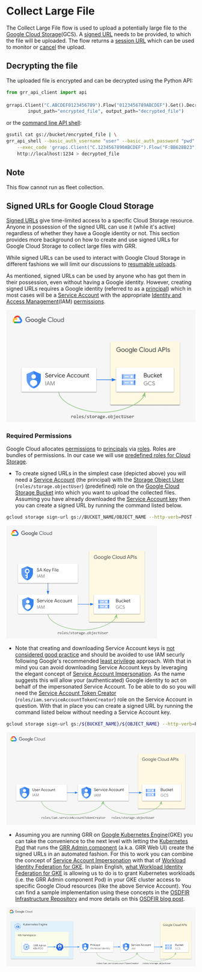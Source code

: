 # Collect Large File

The Collect Large File flow is used to upload a potentially large file to the [Google Cloud Storage](https://cloud.google.com/storage/docs/introduction)(GCS). A [signed URL](https://cloud.google.com/storage/docs/access-control/signed-urls) needs to be provided, to which the file will be uploaded.
The flow returns a [session URL](https://cloud.google.com/storage/docs/resumable-uploads#session-uris) which can be used to monitor or [cancel](https://cloud.google.com/storage/docs/performing-resumable-uploads#cancel-upload) the upload.


## Decrypting the file

The uploaded file is encrypted and can be decrypted using the Python API:
```python
from grr_api_client import api

grrapi.Client("C.ABCDEF0123456789").Flow("0123456789ABCDEF").Get().DecryptLargeFile(
        input_path="encrypted_file", output_path="decrypted_file")
```

or the [command line API shell](https://github.com/google/grr/tree/master/api_client/python#using-command-line-api-shell):
```bash
gsutil cat gs://bucket/encrypted_file | \
grr_api_shell --basic_auth_username "user" --basic_auth_password "pwd" \
    --exec_code 'grrapi.Client("C.1234567890ABCDEF").Flow("F:BB628B23").Get().DecryptLargeFile()' \
    http://localhost:1234 > decrypted_file
```

## Note

This flow cannot run as fleet collection.

## Signed URLs for Google Cloud Storage

[Signed URLs](https://cloud.google.com/storage/docs/access-control/signed-urls) give time-limited access to a specific Cloud Storage resource. Anyone in possession of the signed URL can use it (while it's active) regardless of whether they have a Google identity or not.
This section provides more background on how to create and use signed URLs for Google Cloud Storage to collect large files with GRR.

While signed URLs can be used to interact with Google Cloud Storage in different fashions we will limit our discussions to [resumable uploads](https://cloud.google.com/storage/docs/access-control/signed-urls#signing-resumable).

As mentioned, signed URLs can be used by anyone who has got them in their possession, even without having a Google identity.
However, creating signed URLs requires a Google identity (referred to as a [principal](https://cloud.google.com/iam/docs/overview#concepts_related_identity)) which in most cases will be a [Service Account](https://cloud.google.com/iam/docs/service-account-overview) with the appropriate [Identity and Access Management](https://cloud.google.com/iam/docs/overview)(IAM) [permissions](https://cloud.google.com/iam/docs/overview#permissions).

![signed_url_overview](../images/signed_url_overview.png)


### Required Permissions

Google Cloud allocates [permissions](https://cloud.google.com/iam/docs/overview#permissions) to [principals](https://cloud.google.com/iam/docs/overview#concepts_related_identity) via [roles](https://cloud.google.com/iam/docs/overview#roles). Roles are bundles of permissions. In our case we will use [predefined roles for Cloud Storage](https://cloud.google.com/storage/docs/access-control/iam-roles).

  - To create signed URLs in the simplest case (depicted above) you will need a [Service Account](https://cloud.google.com/iam/docs/service-account-overview) (the principal) with the [Storage Object User](https://cloud.google.com/iam/docs/understanding-roles#storage.objectUser) (```roles/storage.objectUser```) (predefined) role on the [Google Cloud Storage Bucket](https://cloud.google.com/storage/docs/creating-buckets) into which you want to upload the collected files. Assuming you have already downloaded the [Service Account key](https://cloud.google.com/iam/docs/keys-create-delete) then you can create a signed URL by running the command listed below.

```bash
gcloud storage sign-url gs://BUCKET_NAME/OBJECT_NAME --http-verb=POST --headers=x-goog-resumable=start,content-type=application/octet-stream  --region=${GOOGLE_CLOUD_REGION} --duration=1h --private-key-file=/PATH/TO/KEY_FILE
```

![signed_url_sa_key](../images/signed_url_sa_key.png)

  - Note that creating and downloading Service Account keys is [not considered good practice](https://cloud.google.com/iam/docs/best-practices-for-managing-service-account-keys) and should be avoided to use IAM securly following Google's recommended [least privilege](https://cloud.google.com/iam/docs/using-iam-securely#least_privilege) approach. With that in mind you can avoid downloading Service Account keys by leveraging the elegant concept of [Service Account Impersonation](https://cloud.google.com/docs/authentication/use-service-account-impersonation). As the name suggests this will allow your (authenticated) Google identity to act on behalf of the impersonated Service Account. To be able to do so you will need the [Service Account Token Creator](https://cloud.google.com/iam/docs/understanding-roles#iam.serviceAccountTokenCreator) (```roles/iam.serviceAccountTokenCreator```) role on the Service Account in question. With that in place you can create a signed URL by running the command listed below without needing a Service Account key.

```bash
gcloud storage sign-url gs:/${BUCKET_NAME}/${OBJECT_NAME} --http-verb=POST --headers=x-goog-resumable=start,content-type=application/octet-stream --region=${GOOGLE_CLOUD_REGION} --duration=1h  --impersonate-service-account=${SERVICE_ACCOUNT_NAME}@${PROJECT_ID}.iam.gserviceaccount.com
```

![signed_url_impersonation](../images/signed_url_impersonation.png)

  - Assuming you are running GRR on [Google Kubernetes Engine](https://cloud.google.com/kubernetes-engine/docs/concepts/kubernetes-engine-overview)(GKE) you can take the convenience to the next level with letting the [Kubernetes Pod](https://kubernetes.io/docs/concepts/workloads/pods/) that runs the [GRR Admin component](https://grr-doc.readthedocs.io/en/v3.2.1/installing-grr-server/overview.html#web-ui) (a.k.a. GRR Web UI) create the signed URLs in an automated fashion. For this to work you can combine the concept of [Service Account Impersonation](https://cloud.google.com/docs/authentication/use-service-account-impersonation) with that of [Workload Identity Federation for GKE](https://cloud.google.com/kubernetes-engine/docs/concepts/workload-identity). In plain English, [what Workload Identity Federation for GKE](https://cloud.google.com/kubernetes-engine/docs/concepts/workload-identity#what_is) is allowing us to do is to grant Kubernetes workloads (i.e. the GRR Admin component Pod) in your GKE cluster access to specific Google Cloud resources (like the above Service Account). You can find a sample implementation using these concepts in the [OSDFIR Infrastructure Repository](https://github.com/daschwanden/osdfir-infrastructure/blob/main/charts/grr/README.md#2-installing-grr-on-cloud) and more details on this [OSDFIR blog post](https://osdfir.blogspot.com/2024/07/grr-with-gcs-blobstore-and-cloud-pubsub.html).

![signed_url_workload_identity](../images/signed_url_workload_identity.png)
